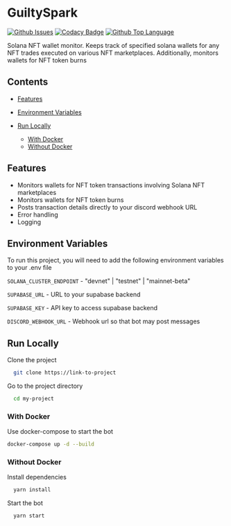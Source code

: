# GuiltySpark

[![Github Issues](https://img.shields.io/github/issues/Stonks-Luma-Liberty/GuiltySpark?logo=github&style=for-the-badge)](https://github.com/Stonks-Luma-Liberty/GuiltySpark/issues)
[![Codacy Badge](https://img.shields.io/codacy/grade/8cd6dec921e64e1e938f66264610a0f9?logo=codacy&style=for-the-badge)](https://www.codacy.com/gh/Stonks-Luma-Liberty/GuiltySpark/dashboard?utm_source=github.com&utm_medium=referral&utm_content=Stonks-Luma-Liberty/GuiltySpark&utm_campaign=Badge_Grade)
[![Github Top Language](https://img.shields.io/github/languages/top/Stonks-Luma-Liberty/GuiltySpark?style=for-the-badge)](https://www.typescriptlang.org)

Solana NFT wallet monitor. Keeps track of specified solana wallets for any NFT trades executed on various NFT marketplaces. Additionally, monitors wallets for NFT token burns

## Contents

- [Features](#features)

- [Environment Variables](#environment-variables)

- [Run Locally](#run-locally)

  - [With Docker](#with-docker)
  - [Without Docker](#without-docker)

## Features

- Monitors wallets for NFT token transactions involving Solana NFT marketplaces
- Monitors wallets for NFT token burns
- Posts transaction details directly to your discord webhook URL
- Error handling
- Logging

## Environment Variables

To run this project, you will need to add the following environment variables to your .env file

`SOLANA_CLUSTER_ENDPOINT` - "devnet" | "testnet" | "mainnet-beta"

`SUPABASE_URL` - URL to your supabase backend

`SUPABASE_KEY` - API key to access supabase backend

`DISCORD_WEBHOOK_URL` - Webhook url so that bot may post messages

## Run Locally

Clone the project

```bash
  git clone https://link-to-project
```

Go to the project directory

```bash
  cd my-project
```

### With Docker

Use docker-compose to start the bot

```bash
docker-compose up -d --build
```

### Without Docker

Install dependencies

```bash
  yarn install
```

Start the bot

```bash
  yarn start
```

